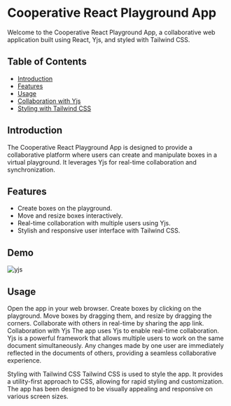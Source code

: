 # Cooperative React Playground App

Welcome to the Cooperative React Playground App, a collaborative web application built using React, Yjs, and styled with Tailwind CSS.

## Table of Contents
- [Introduction](#introduction)
- [Features](#features)
- [Usage](#usage)
- [Collaboration with Yjs](#collaboration-with-yjs)
- [Styling with Tailwind CSS](#styling-with-tailwind-css)

## Introduction

The Cooperative React Playground App is designed to provide a collaborative platform where users can create and manipulate boxes in a virtual playground. It leverages Yjs for real-time collaboration and synchronization.

## Features

- Create boxes on the playground.
- Move and resize boxes interactively.
- Real-time collaboration with multiple users using Yjs.
- Stylish and responsive user interface with Tailwind CSS.

## Demo

![yjs](https://github.com/vladyslav-yavorskyi/cooperative-react-yjs/assets/57500942/0286094e-cb53-4fab-a324-94a142d93b78)


## Usage
Open the app in your web browser.
Create boxes by clicking on the playground.
Move boxes by dragging them, and resize by dragging the corners.
Collaborate with others in real-time by sharing the app link.
Collaboration with Yjs
The app uses Yjs to enable real-time collaboration. Yjs is a powerful framework that allows multiple users to work on the same document simultaneously. Any changes made by one user are immediately reflected in the documents of others, providing a seamless collaborative experience.

Styling with Tailwind CSS
Tailwind CSS is used to style the app. It provides a utility-first approach to CSS, allowing for rapid styling and customization. The app has been designed to be visually appealing and responsive on various screen sizes.





